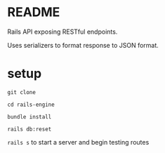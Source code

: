 # README

Rails API exposing RESTful endpoints.

Uses serializers to format response to JSON format.

# setup
`git clone`

`cd rails-engine`

`bundle install`

`rails db:reset`

`rails s` to start a server and begin testing routes
